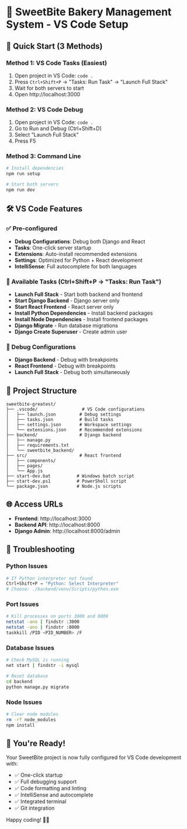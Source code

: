 # 🍰 SweetBite Bakery Management System - VS Code Setup

## 🚀 Quick Start (3 Methods)

### Method 1: VS Code Tasks (Easiest)
1. Open project in VS Code: `code .`
2. Press `Ctrl+Shift+P` → "Tasks: Run Task" → "Launch Full Stack"
3. Wait for both servers to start
4. Open http://localhost:3000

### Method 2: VS Code Debug
1. Open project in VS Code: `code .`
2. Go to Run and Debug (Ctrl+Shift+D)
3. Select "Launch Full Stack"
4. Press F5

### Method 3: Command Line
```bash
# Install dependencies
npm run setup

# Start both servers
npm run dev
```

## 🛠️ VS Code Features

### ✅ Pre-configured
- **Debug Configurations**: Debug both Django and React
- **Tasks**: One-click server startup
- **Extensions**: Auto-install recommended extensions
- **Settings**: Optimized for Python + React development
- **IntelliSense**: Full autocomplete for both languages

### 🎯 Available Tasks (Ctrl+Shift+P → "Tasks: Run Task")
- **Launch Full Stack** - Start both backend and frontend
- **Start Django Backend** - Django server only
- **Start React Frontend** - React server only
- **Install Python Dependencies** - Install backend packages
- **Install Node Dependencies** - Install frontend packages
- **Django Migrate** - Run database migrations
- **Django Create Superuser** - Create admin user

### 🐛 Debug Configurations
- **Django Backend** - Debug with breakpoints
- **React Frontend** - Debug with breakpoints
- **Launch Full Stack** - Debug both simultaneously

## 📁 Project Structure
```
sweetbite-greatest/
├── .vscode/                 # VS Code configurations
│   ├── launch.json         # Debug settings
│   ├── tasks.json          # Build tasks
│   ├── settings.json       # Workspace settings
│   └── extensions.json     # Recommended extensions
├── backend/                # Django backend
│   ├── manage.py
│   ├── requirements.txt
│   └── sweetbite_backend/
├── src/                    # React frontend
│   ├── components/
│   ├── pages/
│   └── App.js
├── start-dev.bat          # Windows batch script
├── start-dev.ps1          # PowerShell script
└── package.json           # Node.js scripts
```

## 🌐 Access URLs
- **Frontend**: http://localhost:3000
- **Backend API**: http://localhost:8000
- **Django Admin**: http://localhost:8000/admin

## 🔧 Troubleshooting

### Python Issues
```bash
# If Python interpreter not found
Ctrl+Shift+P → "Python: Select Interpreter"
# Choose: ./backend/venv/Scripts/python.exe
```

### Port Issues
```bash
# Kill processes on ports 3000 and 8000
netstat -ano | findstr :3000
netstat -ano | findstr :8000
taskkill /PID <PID_NUMBER> /F
```

### Database Issues
```bash
# Check MySQL is running
net start | findstr -i mysql

# Reset database
cd backend
python manage.py migrate
```

### Node Issues
```bash
# Clear node modules
rm -rf node_modules
npm install
```

## 🎉 You're Ready!

Your SweetBite project is now fully configured for VS Code development with:
- ✅ One-click startup
- ✅ Full debugging support
- ✅ Code formatting and linting
- ✅ IntelliSense and autocomplete
- ✅ Integrated terminal
- ✅ Git integration

Happy coding! 🍰✨

